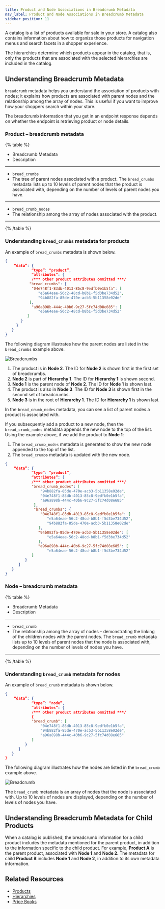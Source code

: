 ```yaml
---
title: Product and Node Associations in Breadcrumb Metadata
nav_label: Product and Node Associations in Breadcrumb Metadata
sidebar_position: 11
---
```


A catalog is a list of products available for sale in your store. A catalog also contains information about how to organize those products for navigation menus and search facets in a shopper experience.

The hierarchies determine which products appear in the catalog, that is, only the products that are associated with the selected hierarchies are included in the catalog.

## Understanding Breadcrumb Metadata

`breadcrumb` metadata helps you understand the association of products with nodes; it explains how products are associated with parent nodes and the relationship among the array of nodes. This is useful if you want to improve how your shoppers search within your store.

The breadcrumb information that you get in an endpoint response depends on whether the endpoint is retrieving product or node details. 

### Product – breadcrumb metadata

{% table %}
* Breadcrumb Metadata
* Description
---
* 
    `bread_crumbs`
*
    The tree of parent nodes associated with a product. The `bread_crumbs` metadata lists up to 10 levels of parent nodes that the product is associated with, depending on the number of levels of parent nodes you have.
---
*
    `bread_crumb_nodes`
*
    The relationship among the array of nodes associated with the product.
---

{% /table %}

### Understanding `bread_crumbs` metadata for products

An example of `bread_crumbs` metadata is shown below.

```json
{
    “data”: {
            “type”: “product”,
            “attributes”: {
            /*** other product attributes ommitted ***/
           "bread_crumbs": {
            "04e748f1-83db-4013-85c8-9edfb0e1b5fa": [
               "e5a64eae-56c2-48cd-b8b1-f5d3be734d52",
               "94b882fa-85de-470e-acb3-5b11358e02de"
           ],
            "a96a898b-444c-40b6-9c27-5fc74d08e685": [
               "e5a64eae-56c2-48cd-b8b1-f5d3be734d52"
          ]
       }
     }
   }
}
```

The following diagram illustrates how the parent nodes are listed in the `bread_crumbs` example above.

![Breadcrumbs](/assets/breadcrumbs.PNG)

1. The product is in **Node 2**. The ID for **Node 2** is shown first in the first set of breadcrumbs.
1. **Node 2** is part of **Hierarchy 1**. The ID for **Hierarchy 1** is shown second.
1. **Node 1** is the parent node of **Node 2**. The ID for **Node 1** is shown last.
1. The product is also in **Node 3**. The ID for **Node 3** is shown first in the second set of breadcrumbs.
1. **Node 3** is in the root of **Hierarchy 1**. The ID for **Hierarchy 1** is shown last.

In the `bread_crumb_nodes` metadata, you can see a list of parent nodes a product is associated with. 

If you subsequently add a product to a new node, then the `bread_crumb_nodes` metadata appends the new node to the top of the list. Using the example above, if we add the product to **Node 1**:

1. The `bread_crumb_nodes` metadata is generated to show the new node appended to the top of the list.
1. The `bread_crumbs` metadata is updated with the new node.

```json
{
    “data”: {
            “type”: “product”,
            “attributes”: {
            /*** other product attributes ommitted ***/
            "bread_crumb_nodes": [
                "94b882fa-85de-470e-acb3-5b11358e02de",
                "04e748f1-83db-4013-85c8-9edfb0e1b5fa",
                "a96a898b-444c-40b6-9c27-5fc74d08e685"
             ],
             "bread_crumbs": {
                "04e748f1-83db-4013-85c8-9edfb0e1b5fa": [
                   "e5a64eae-56c2-48cd-b8b1-f5d3be734d52",
                   "94b882fa-85de-470e-acb3-5b11358e02de"
               ],
               "94b882fa-85de-470e-acb3-5b11358e02de": [
                   "e5a64eae-56c2-48cd-b8b1-f5d3be734d52"
               ],
               "a96a898b-444c-40b6-9c27-5fc74d08e685": [
                   "e5a64eae-56c2-48cd-b8b1-f5d3be734d52"
            ]
         }
      }
   }
}
```

### Node – breadcrumb metadata

{% table %}      
* Breadcrumb Metadata     
* Description
---
* 
    `bread_crumb`
*
    The relationship among the array of nodes – demonstrating the linking of the children nodes with the parent nodes. The `bread_crumb` metadata lists up to 10 levels of parent nodes that the node is associated with, depending on the number of levels of nodes you have.
---

{% /table %}

### Understanding `bread_crumb` metadata for nodes

An example of `bread_crumb` metadata is shown below.

```json
{
    “data”: {
            “type”: “node”,
            “attributes”: {
            /*** other product attributes ommitted ***/
            {
            "bread_crumb": [
                "04e748f1-83db-4013-85c8-9edfb0e1b5fa",
                "94b882fa-85de-470e-acb3-5b11358e02de",
                "a96a898b-444c-40b6-9c27-5fc74d08e685"
            ]
         }
      }
   }
}
```

The following diagram illustrates how the nodes are listed in the `bread_crumb` example above.

![Breadcrumb](/assets/breadcrumb.PNG)

The `bread_crumb` metadata is an array of nodes that the node is associated with. Up to 10 levels of nodes are displayed, depending on the number of levels of nodes you have.

## Understanding Breadcrumb Metadata for Child Products

When a catalog is published, the breadcrumb information for a child product includes the metadata mentioned for the parent product, in addition to the information specific to the child product. For example, **Product A** is the parent product, associated with **Node 1** and **Node 2**. The metadata for child **Product B** includes **Node 1** and **Node 2**, in addition to its own metadata information.

## Related Resources

- [Products](/docs/pxm/products/pxm-products)
- [Hierarchies](/docs/pxm/hierarchies/hierarchies)
- [Price Books](/docs/pxm/pricebooks/price-books)
